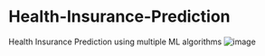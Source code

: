 # Health-Insurance-Prediction
Health Insurance Prediction using multiple ML algorithms
![image](https://user-images.githubusercontent.com/62024355/196232532-c5dc622a-37d1-438d-a51f-2452068f096a.png)
